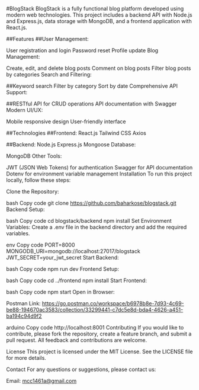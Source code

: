 #BlogStack
BlogStack is a fully functional blog platform developed using modern web technologies. This project includes a backend API with Node.js and Express.js, data storage with MongoDB, and a frontend application with React.js.

##Features
##User Management:

User registration and login
Password reset
Profile update
Blog Management:

Create, edit, and delete blog posts
Comment on blog posts
Filter blog posts by categories
Search and Filtering:

##Keyword search
Filter by category
Sort by date
Comprehensive API Support:

##RESTful API for CRUD operations
API documentation with Swagger
Modern UI/UX:

Mobile responsive design
User-friendly interface

##Technologies
##Frontend:
React.js
Tailwind CSS
Axios

##Backend:
Node.js
Express.js
Mongoose
Database:

MongoDB
Other Tools:

JWT (JSON Web Tokens) for authentication
Swagger for API documentation
Dotenv for environment variable management
Installation
To run this project locally, follow these steps:

Clone the Repository:

bash
Copy code
git clone https://github.com/baharkose/blogstack.git
Backend Setup:

bash
Copy code
cd blogstack/backend
npm install
Set Environment Variables:
Create a .env file in the backend directory and add the required variables.

env
Copy code
PORT=8000
MONGODB_URI=mongodb://localhost:27017/blogstack
JWT_SECRET=your_jwt_secret
Start Backend:

bash
Copy code
npm run dev
Frontend Setup:

bash
Copy code
cd ../frontend
npm install
Start Frontend:

bash
Copy code
npm start
Open in Browser:

Postman Link: https://go.postman.co/workspace/b6978b8e-7d93-4c69-be88-194670ac3583/collection/33299441-c7dc5e8d-bda4-4626-a451-ba194c94d9f2


arduino
Copy code
http://localhost:8001
Contributing
If you would like to contribute, please fork the repository, create a feature branch, and submit a pull request. All feedback and contributions are welcome.

License
This project is licensed under the MIT License. See the LICENSE file for more details.

Contact
For any questions or suggestions, please contact us:

Email: mcc1461a@gmail.com
